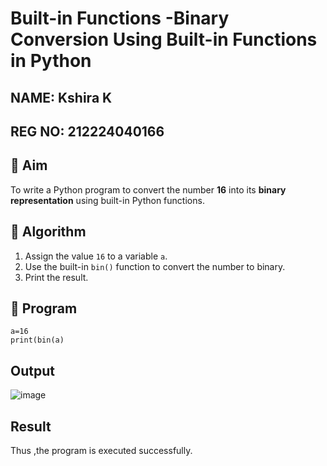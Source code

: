 # Built-in Functions -Binary Conversion Using Built-in Functions in Python
## NAME: Kshira K
## REG NO: 212224040166

## 🎯 Aim
To write a Python program to convert the number **16** into its **binary representation** using built-in Python functions.

## 🧠 Algorithm
1. Assign the value `16` to a variable `a`.
2. Use the built-in `bin()` function to convert the number to binary.
3. Print the result.

## 🧾 Program
```
a=16 
print(bin(a)
```


## Output

![image](https://github.com/user-attachments/assets/28d44908-f2bc-4a22-998c-1aaa5b2e97e8)

## Result

Thus ,the program is executed successfully.
